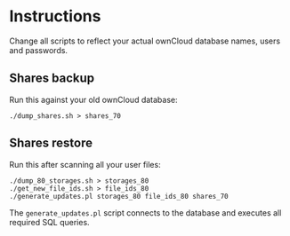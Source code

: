 Instructions
============

Change all scripts to reflect your actual ownCloud database names, users and
passwords.

Shares backup
-------------

Run this against your old ownCloud database:

```
./dump_shares.sh > shares_70
```

Shares restore
-------------

Run this after scanning all your user files:

```
./dump_80_storages.sh > storages_80
./get_new_file_ids.sh > file_ids_80
./generate_updates.pl storages_80 file_ids_80 shares_70
```

The `generate_updates.pl` script connects to the database and executes all 
required SQL queries.

